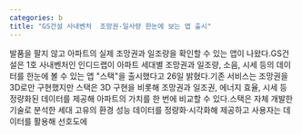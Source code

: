 ```yaml
---
categories: b
title: "GS건설 사내벤처  조망권·일사량 한눈에 보는 앱 출시"
---
```

발품을 팔지 않고 아파트의 실제 조망권과 일조량을 확인할 수 있는 앱이 나왔다.GS건설은 1호 사내벤처인 인디드랩이 아파트 세대별 조망권과 일조량, 소음, 시세 등의 데이터를 한눈에 볼 수 있는 앱 "스택"을 출시했다고 26일 밝혔다.기존 서비스는 조망권을 3D로만 구현했지만 스택은 3D 구현을 비롯해 조망권과 일조권, 에너지 효율, 시세 등 정량화된 데이터를 제공해 아파트의 가치를 한 번에 비교할 수 있다.스택은 자체 개발한 기술로 분석한 세대 고유의 환경 성능 데이터를 정량화·시각화해 제공하고 사용자는 데이터를 활용해 선호도에
